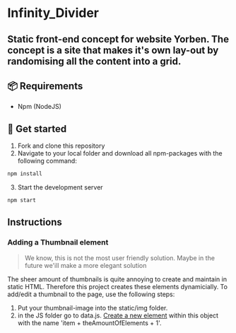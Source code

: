 # Infinity_Divider
Static front-end concept for website Yorben. The concept is a site that makes it's own lay-out by randomising all the content into a grid.
--------------------
## 📦 Requirements
- Npm (NodeJS)

## 🚀 Get started
1. Fork and clone this repository
2. Navigate to your local folder and download all npm-packages with the following command:
```bash
npm install
```
3. Start the development server
```bash
npm start
```

## Instructions
### Adding a Thumbnail element
> We know, this is not the most user friendly solution. Maybe in the future we'ill make a more elegant solution

The sheer amount of thumbnails is quite annoying to create and maintain in static HTML. Therefore this project creates these elements dynamicially. To add/edit a thumbnail to the page, use the following steps:
1. Put your thumbnail-image into the static/img folder.
2. in the JS folder go to data.js. [Create a new element](https://www.w3schools.com/js/js_objects.asp) within this object with the name 'item + theAmountOfElements + 1'.


